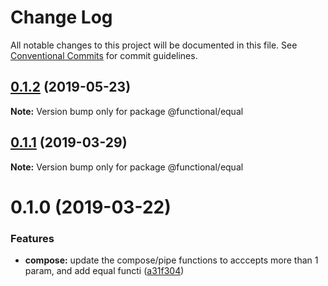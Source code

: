 # Change Log

All notable changes to this project will be documented in this file.
See [Conventional Commits](https://conventionalcommits.org) for commit guidelines.

## [0.1.2](https://github.com/Oscar170/-functional/compare/@functional/equal@0.1.1...@functional/equal@0.1.2) (2019-05-23)

**Note:** Version bump only for package @functional/equal





## [0.1.1](https://github.com/Oscar170/-functional/compare/@functional/equal@0.1.0...@functional/equal@0.1.1) (2019-03-29)

**Note:** Version bump only for package @functional/equal





# 0.1.0 (2019-03-22)


### Features

* **compose:** update the compose/pipe functions to acccepts more than 1 param, and add equal functi ([a31f304](https://github.com/Oscar170/-functional/commit/a31f304))
